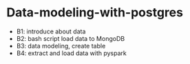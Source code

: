 # Data-modeling-with-postgres


- B1: introduce about data
- B2: bash script load data to MongoDB
- B3: data modeling, create table
- B4: extract and load data with pyspark